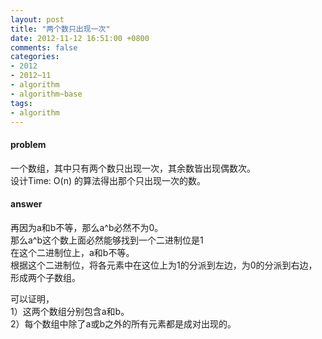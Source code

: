 ```yaml
---
layout: post
title: "两个数只出现一次"
date: 2012-11-12 16:51:00 +0800
comments: false
categories:
- 2012
- 2012~11
- algorithm
- algorithm~base
tags:
- algorithm
---
```

#### problem
一个数组，其中只有两个数只出现一次，其余数皆出现偶数次。  
设计Time: O(n) 的算法得出那个只出现一次的数。

#### answer
再因为a和b不等，那么a^b必然不为0。  
那么a^b这个数上面必然能够找到一个二进制位是1  
在这个二进制位上，a和b不等。  
根据这个二进制位，将各元素中在这位上为1的分派到左边，为0的分派到右边，形成两个子数组。

可以证明，  
1）这两个数组分别包含a和b。  
2）每个数组中除了a或b之外的所有元素都是成对出现的。

